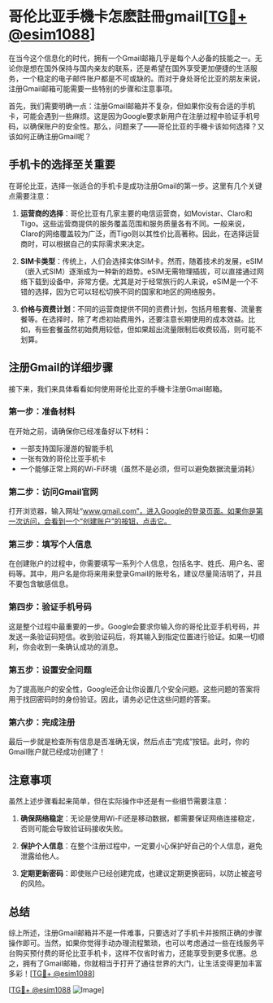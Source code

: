 # 哥伦比亚手機卡怎麽註冊gmail[[TG💪+ @esim1088](https://t.me/s/esim1088)]

在当今这个信息化的时代，拥有一个Gmail邮箱几乎是每个人必备的技能之一。无论你是想在国外保持与国内亲友的联系，还是希望在国外享受更加便捷的生活服务，一个稳定的电子邮件账户都是不可或缺的。而对于身处哥伦比亚的朋友来说，注册Gmail邮箱可能需要一些特别的步骤和注意事项。

首先，我们需要明确一点：注册Gmail邮箱并不复杂，但如果你没有合适的手机卡，可能会遇到一些麻烦。这是因为Google要求新用户在注册过程中验证手机号码，以确保账户的安全性。那么，问题来了——哥伦比亚的手機卡该如何选择？又该如何正确注册Gmail呢？

## 手机卡的选择至关重要

在哥伦比亚，选择一张适合的手机卡是成功注册Gmail的第一步。这里有几个关键点需要注意：

1. **运营商的选择**：哥伦比亚有几家主要的电信运营商，如Movistar、Claro和Tigo。这些运营商提供的服务覆盖范围和服务质量各有不同。一般来说，Claro的网络覆盖较为广泛，而Tigo则以其性价比高著称。因此，在选择运营商时，可以根据自己的实际需求来决定。

2. **SIM卡类型**：传统上，人们会选择实体SIM卡。然而，随着技术的发展，eSIM（嵌入式SIM）逐渐成为一种新的趋势。eSIM无需物理插拔，可以直接通过网络下载到设备中，非常方便。尤其是对于经常旅行的人来说，eSIM是一个不错的选择，因为它可以轻松切换不同的国家和地区的网络服务。

3. **价格与资费计划**：不同的运营商提供不同的资费计划，包括月租套餐、流量套餐等。在选择时，除了考虑初始费用外，还要注意长期使用的成本效益。比如，有些套餐虽然初始费用较低，但如果超出流量限制后收费较高，则可能不划算。

## 注册Gmail的详细步骤

接下来，我们来具体看看如何使用哥伦比亚的手機卡注册Gmail邮箱。

### 第一步：准备材料

在开始之前，请确保你已经准备好以下材料：
- 一部支持国际漫游的智能手机
- 一张有效的哥伦比亚手机卡
- 一个能够正常上网的Wi-Fi环境（虽然不是必须，但可以避免数据流量消耗）

### 第二步：访问Gmail官网

打开浏览器，输入网址“www.gmail.com”，进入Google的登录页面。如果你是第一次访问，会看到一个“创建账户”的按钮，点击它。

### 第三步：填写个人信息

在创建账户的过程中，你需要填写一系列个人信息，包括名字、姓氏、用户名、密码等。其中，用户名是你将来用来登录Gmail的账号名，建议尽量简洁明了，并且不要包含敏感信息。

### 第四步：验证手机号码

这是整个过程中最重要的一步。Google会要求你输入你的哥伦比亚手机号码，并发送一条验证码短信。收到验证码后，将其输入到指定位置进行验证。如果一切顺利，你会收到一条确认成功的消息。

### 第五步：设置安全问题

为了提高账户的安全性，Google还会让你设置几个安全问题。这些问题的答案将用于找回密码时的身份验证。因此，请务必记住这些问题的答案。

### 第六步：完成注册

最后一步就是检查所有信息是否准确无误，然后点击“完成”按钮。此时，你的Gmail账户就已经成功创建了！

## 注意事项

虽然上述步骤看起来简单，但在实际操作中还是有一些细节需要注意：

1. **确保网络稳定**：无论是使用Wi-Fi还是移动数据，都需要保证网络连接稳定，否则可能会导致验证码接收失败。
   
2. **保护个人信息**：在整个注册过程中，一定要小心保护好自己的个人信息，避免泄露给他人。

3. **定期更新密码**：即使账户已经创建完成，也建议定期更换密码，以防止被盗号的风险。

## 总结

综上所述，注册Gmail邮箱并不是一件难事，只要选对了手机卡并按照正确的步骤操作即可。当然，如果你觉得手动办理流程繁琐，也可以考虑通过一些在线服务平台购买预付费的哥伦比亚手机卡，这样不仅省时省力，还能享受到更多优惠。总之，拥有了Gmail邮箱，你就相当于打开了通往世界的大门，让生活变得更加丰富多彩！[[TG💪+ @esim1088](https://t.me/s/esim1088)]

[[TG💪+ @esim1088](https://t.me/s/esim1088) ![Image](https://i.postimg.cc/4NQfJmqS/Snipaste-2025-05-13-00-14-12.png)]